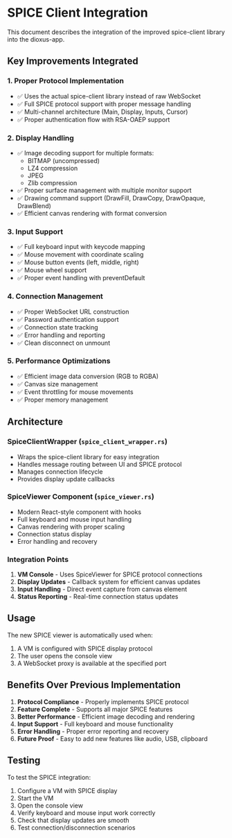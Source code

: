 # SPICE Client Integration

This document describes the integration of the improved spice-client library into the dioxus-app.

## Key Improvements Integrated

### 1. **Proper Protocol Implementation**
- ✅ Uses the actual spice-client library instead of raw WebSocket
- ✅ Full SPICE protocol support with proper message handling
- ✅ Multi-channel architecture (Main, Display, Inputs, Cursor)
- ✅ Proper authentication flow with RSA-OAEP support

### 2. **Display Handling**
- ✅ Image decoding support for multiple formats:
  - BITMAP (uncompressed)
  - LZ4 compression
  - JPEG
  - Zlib compression
- ✅ Proper surface management with multiple monitor support
- ✅ Drawing command support (DrawFill, DrawCopy, DrawOpaque, DrawBlend)
- ✅ Efficient canvas rendering with format conversion

### 3. **Input Support**
- ✅ Full keyboard input with keycode mapping
- ✅ Mouse movement with coordinate scaling
- ✅ Mouse button events (left, middle, right)
- ✅ Mouse wheel support
- ✅ Proper event handling with preventDefault

### 4. **Connection Management**
- ✅ Proper WebSocket URL construction
- ✅ Password authentication support
- ✅ Connection state tracking
- ✅ Error handling and reporting
- ✅ Clean disconnect on unmount

### 5. **Performance Optimizations**
- ✅ Efficient image data conversion (RGB to RGBA)
- ✅ Canvas size management
- ✅ Event throttling for mouse movements
- ✅ Proper memory management

## Architecture

### SpiceClientWrapper (`spice_client_wrapper.rs`)
- Wraps the spice-client library for easy integration
- Handles message routing between UI and SPICE protocol
- Manages connection lifecycle
- Provides display update callbacks

### SpiceViewer Component (`spice_viewer.rs`)
- Modern React-style component with hooks
- Full keyboard and mouse input handling
- Canvas rendering with proper scaling
- Connection status display
- Error handling and recovery

### Integration Points
1. **VM Console** - Uses SpiceViewer for SPICE protocol connections
2. **Display Updates** - Callback system for efficient canvas updates
3. **Input Handling** - Direct event capture from canvas element
4. **Status Reporting** - Real-time connection status updates

## Usage

The new SPICE viewer is automatically used when:
1. A VM is configured with SPICE display protocol
2. The user opens the console view
3. A WebSocket proxy is available at the specified port

## Benefits Over Previous Implementation

1. **Protocol Compliance** - Properly implements SPICE protocol
2. **Feature Complete** - Supports all major SPICE features
3. **Better Performance** - Efficient image decoding and rendering
4. **Input Support** - Full keyboard and mouse functionality
5. **Error Handling** - Proper error reporting and recovery
6. **Future Proof** - Easy to add new features like audio, USB, clipboard

## Testing

To test the SPICE integration:
1. Configure a VM with SPICE display
2. Start the VM
3. Open the console view
4. Verify keyboard and mouse input work correctly
5. Check that display updates are smooth
6. Test connection/disconnection scenarios